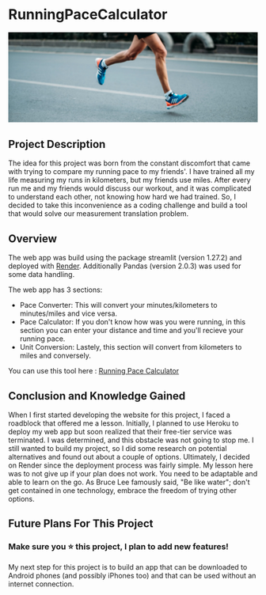 # RunningPaceCalculator
<img src="img\Running-Banner.jpg" alt="Your Image" width:640 height:426p >

## Project Description
The idea for this project was born from the constant discomfort that came with trying to compare my running pace to my friends'. I have trained all my life measuring my runs in kilometers, but my friends use miles. After every run me and my friends would discuss our workout, and it was complicated to understand each other, not knowing how hard we had trained. So, I decided to take this inconvenience as a coding challenge and build a tool that would solve our measurement translation problem. 

## Overview
The web app was build using the package streamlit (version 1.27.2) and deployed with [Render](https://render.com/). 
Additionally Pandas (version 2.0.3) was used for some data handling. 

The web app has 3 sections:
- Pace Converter: This will convert your minutes/kilometers to minutes/miles and vice versa.
- Pace Calculator: If you don't know how was you were running, in this section you can enter your distance and time and you'll recieve your running pace. 
- Unit Conversion: Lastely, this section will convert from kilometers to miles and conversely.

You can use this tool here : [Running Pace Calculator](https://runningpacecalculator.onrender.com/)

## Conclusion and Knowledge Gained
When I first started developing the website for this project, I faced a roadblock that offered me a lesson. Initially, I planned to use Heroku to deploy my web app but soon realized that their free-tier service was terminated. I was determined, and this obstacle was not going to stop me. I still wanted to build my project, so I did some research on potential alternatives and found out about a couple of options. Ultimately, I decided on Render since the deployment process was fairly simple. My lesson here was to not give up if your plan does not work. You need to be adaptable and able to learn on the go. As Bruce Lee famously said, "Be like water"; don't get contained in one technology, embrace the freedom of trying other options.

## Future Plans For This Project
### Make sure you ⭐ this project, I plan to add new features! 
My next step for this project is to build an app that can be downloaded to Android phones (and possibly iPhones too) and that can be used without an internet connection.
